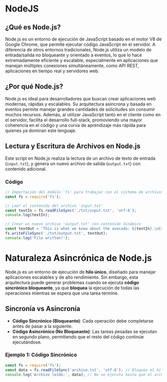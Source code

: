 # NodeJS

## ¿Qué es Node.js?

Node.js es un entorno de ejecución de JavaScript basado en el motor V8 de Google Chrome, que permite ejecutar código JavaScript en el servidor. A diferencia de otros entornos tradicionales, Node.js utiliza un modelo de entrada/salida no bloqueante y orientado a eventos, lo que lo hace extremadamente eficiente y escalable, especialmente en aplicaciones que manejan múltiples conexiones simultáneamente, como API REST, aplicaciones en tiempo real y servidores web.

## ¿Por qué Node.js?

Node.js es ideal para desarrolladores que buscan crear aplicaciones web modernas, rápidas y escalables. Su arquitectura asíncrona y basada en eventos permite manejar grandes cantidades de solicitudes sin consumir muchos recursos. Además, al utilizar JavaScript tanto en el cliente como en el servidor, facilita el desarrollo full-stack, promoviendo una mayor coherencia en el código y una curva de aprendizaje más rápida para quienes ya dominan este lenguaje.

## Lectura y Escritura de Archivos en Node.js

Este script en Node.js realiza la lectura de un archivo de texto de entrada (`input.txt`), y genera un nuevo archivo de salida (`output.txt`) con contenido adicional.

### Código

```javascript
// Importación del módulo 'fs' para trabajar con el sistema de archivos
const fs = require('fs');

// Leer el contenido del archivo 'input.txt'
const textIn = fs.readFileSync('./txt/input.txt', 'utf-8');
console.log(textIn);

// Crear un nuevo archivo 'output.txt' con contenido dinámico
const textOut = `This is what we know about the avocado: ${textIn}.\nCreated on ${Date.now()}`;
fs.writeFileSync('./txt/output.txt', textOut);
console.log('File written!');
```

# Naturaleza Asincrónica de Node.js

Node.js es un entorno de ejecución de **hilo único**, diseñado para manejar aplicaciones escalables y de alto rendimiento. Sin embargo, esta arquitectura puede generar problemas cuando se ejecuta **código sincrónico bloqueante**, ya que **bloquea** la ejecución de todas las operaciones mientras se espera que una tarea termine.

## Sincronía vs Asincronía

- **Código Sincrónico (Bloqueante)**: Cada operación debe completarse antes de pasar a la siguiente.
- **Código Asincrónico (No Bloqueante)**: Las tareas pesadas se ejecutan en segundo plano, permitiendo que el resto del código continúe ejecutándose.

### Ejemplo 1: Código Sincrónico

```js
const fs = require('fs');
const data = fs.readFileSync('archivo.txt', 'utf-8'); // Bloquea el hilo
console.log('Archivo leído:', data); // No se ejecuta hasta que el archivo es leído
```

